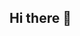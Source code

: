 ## Hi there 👋

<!--
**stewartQuincyFlores/stewartQuincyFlores** is a ✨ _special_ ✨ repository because its `README.md` (this file) appears on your GitHub profile.

Here are some ideas to get you started:

- 🔭 I’m currently working on getting my personal life situated before building a plan towards my education since i spend more time being broke ...
- 🌱 I’m currently learning ...
- 👯 I’m looking to collaborate on ...
- 🤔 I’m looking for help with school counseling...
- 💬 Ask me about my privacy...
- 📫 How to reach me: (909) 254-9808 
      Email: Stewart_flores91@yahoo.com
       Email: Stewartflores110@gmail.com ...
- 😄 Pronoun we...
- ⚡ Fun fact: - The superlative forms of adjectives of adverbs of two or more syllables are usually cut back;...
-->
